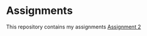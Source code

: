 # Assignments
This repository contains my assignments 
[Assignment 2](https://github.com/AlphaGabras/Assignments/blob/master/assignment2.ipynb) 
